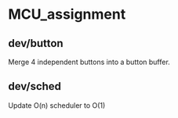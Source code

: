 # MCU_assignment

## dev/button
Merge 4 independent buttons into a button buffer.

## dev/sched
Update O(n) scheduler to O(1)
